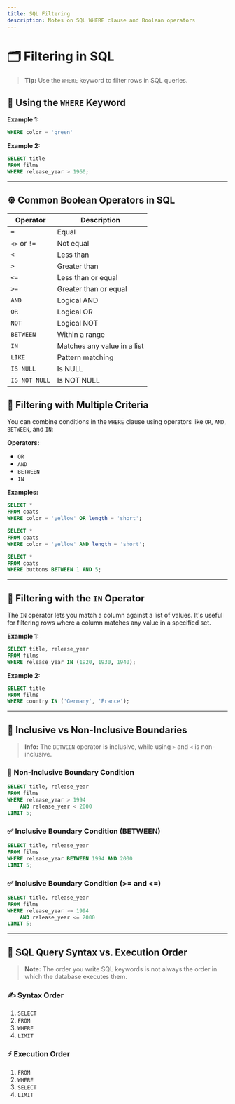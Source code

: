 ```yaml
---
title: SQL Filtering
description: Notes on SQL WHERE clause and Boolean operators
---
```


# 🗂️ Filtering in SQL

> **Tip:** Use the `WHERE` keyword to filter rows in SQL queries.

## 🔎 Using the `WHERE` Keyword

**Example 1:**

```sql
WHERE color = 'green'
```

**Example 2:**

```sql
SELECT title
FROM films
WHERE release_year > 1960;
```

---

## ⚙️ Common Boolean Operators in SQL

| Operator      | Description         |
|--------------|---------------------|
| `=`          | Equal               |
| `<>` or `!=` | Not equal           |
| `<`          | Less than           |
| `>`          | Greater than        |
| `<=`         | Less than or equal  |
| `>=`         | Greater than or equal |
| `AND`        | Logical AND         |
| `OR`         | Logical OR          |
| `NOT`        | Logical NOT         |
| `BETWEEN`    | Within a range      |
| `IN`         | Matches any value in a list |
| `LIKE`       | Pattern matching    |
| `IS NULL`    | Is NULL             |
| `IS NOT NULL`| Is NOT NULL         |



## 🧮 Filtering with Multiple Criteria


You can combine conditions in the `WHERE` clause using operators like `OR`, `AND`, `BETWEEN`, and `IN`:


**Operators:**

- `OR`
- `AND`
- `BETWEEN`
- `IN`



**Examples:**

```sql
SELECT *
FROM coats
WHERE color = 'yellow' OR length = 'short';
```

```sql
SELECT *
FROM coats
WHERE color = 'yellow' AND length = 'short';
```

```sql
SELECT *
FROM coats
WHERE buttons BETWEEN 1 AND 5;
```

---

## 🔢 Filtering with the `IN` Operator

The `IN` operator lets you match a column against a list of values. It's useful for filtering rows where a column matches any value in a specified set.

**Example 1:**

```sql
SELECT title, release_year
FROM films
WHERE release_year IN (1920, 1930, 1940);
```

**Example 2:**

```sql
SELECT title
FROM films
WHERE country IN ('Germany', 'France');
```

---


## 🔲 Inclusive vs Non-Inclusive Boundaries

> **Info:** The `BETWEEN` operator is inclusive, while using `>` and `<` is non-inclusive.

### 🚫 Non-Inclusive Boundary Condition

```sql
SELECT title, release_year
FROM films
WHERE release_year > 1994
	AND release_year < 2000
LIMIT 5;
```

### ✅ Inclusive Boundary Condition (BETWEEN)

```sql
SELECT title, release_year
FROM films
WHERE release_year BETWEEN 1994 AND 2000
LIMIT 5;
```

### ✅ Inclusive Boundary Condition (>= and <=)

```sql
SELECT title, release_year
FROM films
WHERE release_year >= 1994
	AND release_year <= 2000
LIMIT 5;
```

---

## 📝 SQL Query Syntax vs. Execution Order

> **Note:** The order you write SQL keywords is not always the order in which the database executes them.

### ✍️ Syntax Order

1. `SELECT`
2. `FROM`
3. `WHERE`
4. `LIMIT`

### ⚡ Execution Order

1. `FROM`
2. `WHERE`
3. `SELECT`
4. `LIMIT`
